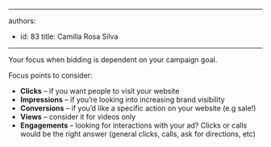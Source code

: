 

---
authors:
  - id: 83
    title: Camilla Rosa Silva
---




<span class='intro'> <p>Your focus when bidding is dependent on your campaign goal.</p>
<p>​​​​Focus points to consider&#58;<br></p> </span>

<ul><li><b>Clicks</b><b></b> – if you want people to visit your website</li><li><b>Impressions</b> – if you’re looking into increasing brand visibility</li><li><b>Conversions</b> – if you’d like a specific action on your website (e.g sale!)</li><li><b>Views</b> – consider it for videos only</li><li><b>Engagements</b> – looking for interactions with your ad? Clicks or calls would be the right answer (general clicks, calls, ask for directions, etc)​​</li></ul>


